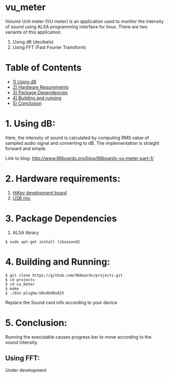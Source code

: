 # vu_meter

Volume Unit meter (VU meter) is an application used to monitor the intensity of sound using ALSA programming interface
for linux. There are two variants of this application:

1. Using dB (decibels)
2. Using FFT (Fast Fourier Transform)

# Table of Contents
- [1) Using dB](#1-using-db)
- [2) Hardware Requirements](#2-hardware-requirements)
- [3) Package Dependencies](#3-package-dependencies)
- [4) Building and running](#4-building-and-running)
- [5) Conclusion](#5-conclusion)

# 1. Using dB:

Here, the intensity of sound is calculated by computing RMS value of sampled audio signal and converting to dB. The
implementation is straight forward and simple.

Link to blog: http://www.96boards.org/blog/96boards-vu-meter-part-1/

# 2. Hardware requirements:

1. [HiKey development board](http://www.96boards.org/product/hikey/)
2. [USB mic](https://www.adafruit.com/product/3367?gclid=Cj0KCQjwhrzLBRC3ARIsAPmhsnV7xmpPhkGgkUXuj0vmOFLwUCjxhiF1lbgvio7QglCJQwX9oMOCBvMaAs3YEALw_wcB)

# 3. Package Dependencies

1. ALSA library
```
$ sudo apt-get install libasound2
```

# 4. Building and Running:

``` shell
$ git clone https://github.com/96boards/projects.git
$ cd projects
$ cd vu_meter
$ make
$ ./bin plughw:U0x46d0x825
```

Replace the Sound card info according to your device

# 5. Conclusion:

Running the executable causes progress bar to move according to the sound intensity.

## Using FFT:

Under development
